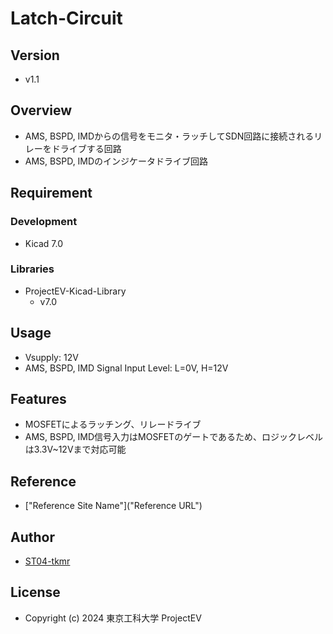 # Latch-Circuit

## Version
- v1.1

## Overview
- AMS, BSPD, IMDからの信号をモニタ・ラッチしてSDN回路に接続されるリレーをドライブする回路
- AMS, BSPD, IMDのインジケータドライブ回路

## Requirement
### Development
- Kicad 7.0
### Libraries
- ProjectEV-Kicad-Library
    - v7.0

## Usage
- Vsupply: 12V
- AMS, BSPD, IMD Signal Input Level: L=0V, H=12V

## Features
- MOSFETによるラッチング、リレードライブ
- AMS, BSPD, IMD信号入力はMOSFETのゲートであるため、ロジックレベルは3.3V~12Vまで対応可能

## Reference
- ["Reference Site Name"]("Reference URL")

## Author
- [ST04-tkmr](https://github.com/ST04-tkmr)

## License
- Copyright (c) 2024 東京工科大学 ProjectEV
